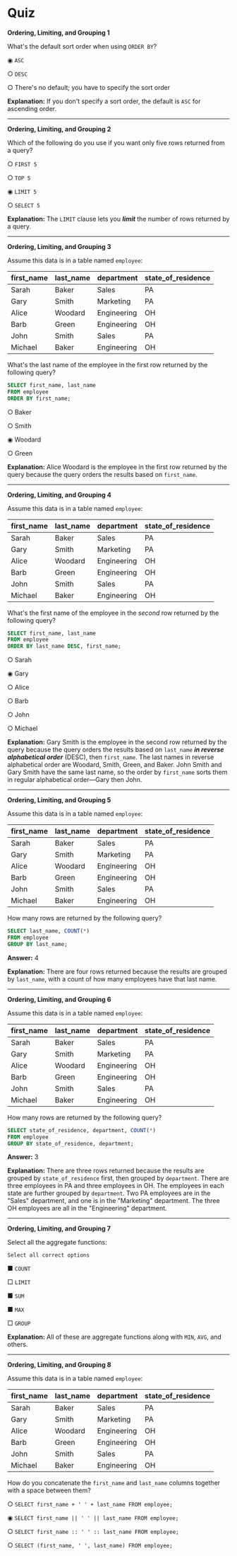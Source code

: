 # Quiz

**Ordering, Limiting, and Grouping 1**

What's the default sort order when using `ORDER BY`?

◉ `ASC`

○ `DESC`

○ There's no default; you have to specify the sort order

**Explanation:** If you don't specify a sort order, the default is `ASC` for ascending order.

---

**Ordering, Limiting, and Grouping 2**

Which of the following do you use if you want only five rows returned from a query?

○ `FIRST 5`

○ `TOP 5`

◉ `LIMIT 5`

○ `SELECT 5`

**Explanation:** The `LIMIT` clause lets you **_limit_** the number of rows returned by a query.

---

**Ordering, Limiting, and Grouping 3**

Assume this data is in a table named `employee`:

| **first_name** | **last_name** | **department** | **state_of_residence** |
| -------------- | ------------- | -------------- | ---------------------- |
| Sarah          | Baker         | Sales          | PA                     |
| Gary           | Smith         | Marketing      | PA                     |
| Alice          | Woodard       | Engineering    | OH                     |
| Barb           | Green         | Engineering    | OH                     |
| John           | Smith         | Sales          | PA                     |
| Michael        | Baker         | Engineering    | OH                     |

What's the last name of the employee in the first row returned by the following query?

```sql
SELECT first_name, last_name
FROM employee
ORDER BY first_name;
```

○ Baker

○ Smith

◉ Woodard

○ Green

**Explanation:** Alice Woodard is the employee in the first row returned by the query because the query orders the results based on `first_name`.

---

**Ordering, Limiting, and Grouping 4**

Assume this data is in a table named `employee`:

| **first_name** | **last_name** | **department** | **state_of_residence** |
| -------------- | ------------- | -------------- | ---------------------- |
| Sarah          | Baker         | Sales          | PA                     |
| Gary           | Smith         | Marketing      | PA                     |
| Alice          | Woodard       | Engineering    | OH                     |
| Barb           | Green         | Engineering    | OH                     |
| John           | Smith         | Sales          | PA                     |
| Michael        | Baker         | Engineering    | OH                     |

What's the first name of the employee in the _second_ row returned by the following query?

```sql
SELECT first_name, last_name
FROM employee
ORDER BY last_name DESC, first_name;
```

○ Sarah

◉ Gary

○ Alice

○ Barb

○ John

○ Michael

**Explanation:** Gary Smith is the employee in the second row returned by the query because the query orders the results based on `last_name` **_in reverse alphabetical order_** (DESC), then `first_name`. The last names in reverse alphabetical order are Woodard, Smith, Green, and Baker. John Smith and Gary Smith have the same last name, so the order by `first_name` sorts them in regular alphabetical order—Gary then John.

---

**Ordering, Limiting, and Grouping 5**

Assume this data is in a table named `employee`:

| **first_name** | **last_name** | **department** | **state_of_residence** |
| -------------- | ------------- | -------------- | ---------------------- |
| Sarah          | Baker         | Sales          | PA                     |
| Gary           | Smith         | Marketing      | PA                     |
| Alice          | Woodard       | Engineering    | OH                     |
| Barb           | Green         | Engineering    | OH                     |
| John           | Smith         | Sales          | PA                     |
| Michael        | Baker         | Engineering    | OH                     |

How many rows are returned by the following query?

```sql
SELECT last_name, COUNT(*)
FROM employee
GROUP BY last_name;
```

**Answer:** 4

**Explanation:** There are four rows returned because the results are grouped by `last_name`, with a count of how many employees have that last name.

---

**Ordering, Limiting, and Grouping 6**

Assume this data is in a table named `employee`:

| **first_name** | **last_name** | **department** | **state_of_residence** |
| -------------- | ------------- | -------------- | ---------------------- |
| Sarah          | Baker         | Sales          | PA                     |
| Gary           | Smith         | Marketing      | PA                     |
| Alice          | Woodard       | Engineering    | OH                     |
| Barb           | Green         | Engineering    | OH                     |
| John           | Smith         | Sales          | PA                     |
| Michael        | Baker         | Engineering    | OH                     |

How many rows are returned by the following query?

```sql
SELECT state_of_residence, department, COUNT(*)
FROM employee
GROUP BY state_of_residence, department;
```

**Answer:** 3

**Explanation:** There are three rows returned because the results are grouped by `state_of_residence` first, then grouped by `department`. There are three employees in PA and three employees in OH. The employees in each state are further grouped by `department`. Two PA employees are in the "Sales" department, and one is in the "Marketing" department. The three OH employees are all in the "Engineering" department.

---

**Ordering, Limiting, and Grouping 7**

Select all the aggregate functions:

	Select all correct options

■ `COUNT`

□ `LIMIT`

■ `SUM`

■ `MAX`

□ `GROUP`

**Explanation:** All of these are aggregate functions along with `MIN`, `AVG`, and others.

---

**Ordering, Limiting, and Grouping 8**

Assume this data is in a table named `employee`:

| **first_name** | **last_name** | **department** | **state_of_residence** |
| -------------- | ------------- | -------------- | ---------------------- |
| Sarah          | Baker         | Sales          | PA                     |
| Gary           | Smith         | Marketing      | PA                     |
| Alice          | Woodard       | Engineering    | OH                     |
| Barb           | Green         | Engineering    | OH                     |
| John           | Smith         | Sales          | PA                     |
| Michael        | Baker         | Engineering    | OH                     |

How do you concatenate the `first_name` and `last_name` columns together with a space between them?

○ `SELECT first_name + ' ' + last_name FROM employee;`

◉ `SELECT first_name || ' ' || last_name FROM employee;`

○ `SELECT first_name :: ' ' :: last_name FROM employee;`

○ `SELECT (first_name, ' ', last_name) FROM employee;`
